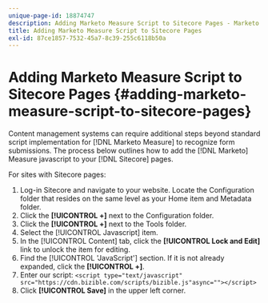 ```yaml
---
unique-page-id: 18874747
description: Adding Marketo Measure Script to Sitecore Pages - Marketo Measure - Product Documentation
title: Adding Marketo Measure Script to Sitecore Pages
exl-id: 87ce1857-7532-45a7-8c39-255c6118b50a
---
```

# Adding Marketo Measure Script to Sitecore Pages {#adding-marketo-measure-script-to-sitecore-pages}

Content management systems can require additional steps beyond standard script implementation for [!DNL Marketo Measure] to recognize form submissions. The process below outlines how to add the [!DNL Marketo] Measure javascript to your [!DNL Sitecore] pages.

For sites with Sitecore pages:

1. Log-in Sitecore and navigate to your website. Locate the Configuration folder that resides on the same level as your Home item and Metadata folder.
1. Click the **[!UICONTROL +]** next to the Configuration folder.
1. Click the **[!UICONTROL +]** next to the Tools folder.
1. Select the [!UICONTROL Javascript] item.
1. In the [!UICONTROL Content] tab, click the **[!UICONTROL Lock and Edit]** link to unlock the item for editing.
1. Find the [!UICONTROL 'JavaScript'] section. If it is not already expanded, click the **[!UICONTROL +]**.
1. Enter our script: `<script type="text/javascript" src="https://cdn.bizible.com/scripts/bizible.js"async=""></script>`
1. Click **[!UICONTROL Save]** in the upper left corner.
